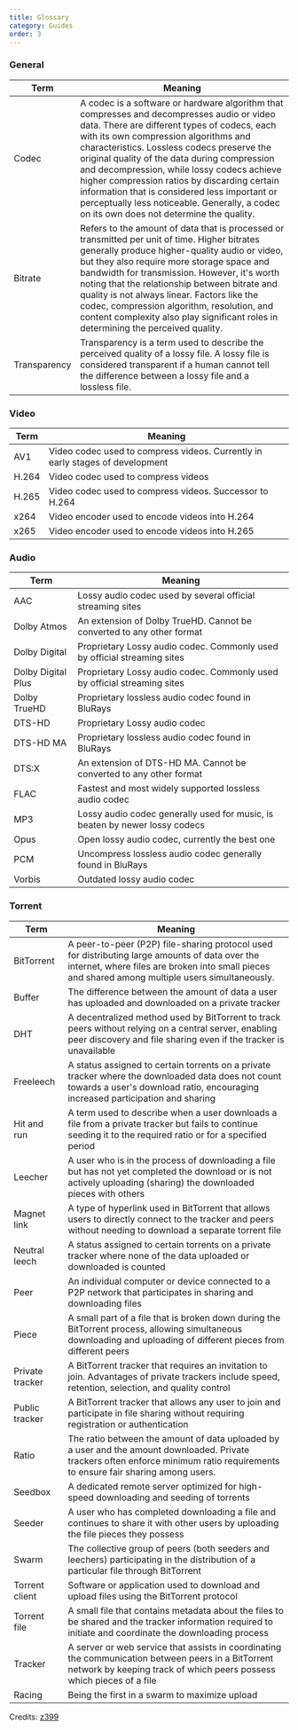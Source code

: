 ```yaml
---
title: Glossary
category: Guides
order: 3
---
```





### General

| Term         | Meaning                                                                                                                                                                                                                                                                                                                                                                                                                                                                                                                      |
| ------------ | ---------------------------------------------------------------------------------------------------------------------------------------------------------------------------------------------------------------------------------------------------------------------------------------------------------------------------------------------------------------------------------------------------------------------------------------------------------------------------------------------------------------------------- |
| Codec        | A codec is a software or hardware algorithm that compresses and decompresses audio or video data. There are different types of codecs, each with its own compression algorithms and characteristics. Lossless codecs preserve the original quality of the data during compression and decompression, while lossy codecs achieve higher compression ratios by discarding certain information that is considered less important or perceptually less noticeable. Generally, a codec on its own does not determine the quality. |
| Bitrate      | Refers to the amount of data that is processed or transmitted per unit of time. Higher bitrates generally produce higher-quality audio or video, but they also require more storage space and bandwidth for transmission. However, it's worth noting that the relationship between bitrate and quality is not always linear. Factors like the codec, compression algorithm, resolution, and content complexity also play significant roles in determining the perceived quality.                                             |
| Transparency | Transparency is a term used to describe the perceived quality of a lossy file. A lossy file is considered transparent if a human cannot tell the difference between a lossy file and a lossless file.                                                                                                                                                                                                                                                                                                                        |

### Video

| Term  | Meaning                                                                       |
| ----- | ----------------------------------------------------------------------------- |
| AV1   | Video codec used to compress videos. Currently in early stages of development |
| H.264 | Video codec used to compress videos                                           |
| H.265 | Video codec used to compress videos. Successor to H.264                       |
| x264  | Video encoder used to encode videos into H.264                                |
| x265  | Video encoder used to encode videos into H.265                                |

### Audio

| Term               | Meaning                                                                     |
| ------------------ | --------------------------------------------------------------------------- |
| AAC                | Lossy audio codec used by several official streaming sites                  |
| Dolby Atmos        | An extension of Dolby TrueHD. Cannot be converted to any other format       |
| Dolby Digital      | Proprietary Lossy audio codec. Commonly used by official streaming sites    |
| Dolby Digital Plus | Proprietary Lossy audio codec. Commonly used by official streaming sites    |
| Dolby TrueHD       | Proprietary lossless audio codec found in BluRays                           |
| DTS-HD             | Proprietary Lossy audio codec                                               |
| DTS-HD MA          | Proprietary lossless audio codec found in BluRays                           |
| DTS:X              | An extension of DTS-HD MA. Cannot be converted to any other format          |
| FLAC               | Fastest and most widely supported lossless audio codec                      |
| MP3                | Lossy audio codec generally used for music, is beaten by newer lossy codecs |
| Opus               | Open lossy audio codec, currently the best one                              |
| PCM                | Uncompress lossless audio codec generally found in BluRays                  |
| Vorbis             | Outdated lossy audio codec                                                  |

### Torrent

| Term            | Meaning                                                                                                                                                                                            |
| --------------- | -------------------------------------------------------------------------------------------------------------------------------------------------------------------------------------------------- |
| BitTorrent      | A peer-to-peer (P2P) file-sharing protocol used for distributing large amounts of data over the internet, where files are broken into small pieces and shared among multiple users simultaneously. |
| Buffer          | The difference between the amount of data a user has uploaded and downloaded on a private tracker                                                                                                  |
| DHT             | A decentralized method used by BitTorrent to track peers without relying on a central server, enabling peer discovery and file sharing even if the tracker is unavailable                          |
| Freeleech       | A status assigned to certain torrents on a private tracker where the downloaded data does not count towards a user's download ratio, encouraging increased participation and sharing               |
| Hit and run     | A term used to describe when a user downloads a file from a private tracker but fails to continue seeding it to the required ratio or for a specified period                                       |
| Leecher         | A user who is in the process of downloading a file but has not yet completed the download or is not actively uploading (sharing) the downloaded pieces with others                                 |
| Magnet link     | A type of hyperlink used in BitTorrent that allows users to directly connect to the tracker and peers without needing to download a separate torrent file                                          |
| Neutral leech   | A status assigned to certain torrents on a private tracker where none of the data uploaded or downloaded is counted                                                                                |     
| Peer            | An individual computer or device connected to a P2P network that participates in sharing and downloading files                                                                                     |
| Piece           | A small part of a file that is broken down during the BitTorrent process, allowing simultaneous downloading and uploading of different pieces from different peers                                 |
| Private tracker | A BitTorrent tracker that requires an invitation to join. Advantages of private trackers include speed, retention, selection, and quality control                                                  |
| Public tracker  | A BitTorrent tracker that allows any user to join and participate in file sharing without requiring registration or authentication                                                                 |
| Ratio           | The ratio between the amount of data uploaded by a user and the amount downloaded. Private trackers often enforce minimum ratio requirements to ensure fair sharing among users.                   |
| Seedbox         | A dedicated remote server optimized for high-speed downloading and seeding of torrents                                                                                                             |
| Seeder          | A user who has completed downloading a file and continues to share it with other users by uploading the file pieces they possess                                                                   |
| Swarm           | The collective group of peers (both seeders and leechers) participating in the distribution of a particular file through BitTorrent                                                                |
| Torrent client  | Software or application used to download and upload files using the BitTorrent protocol                                                                                                            |
| Torrent file    | A small file that contains metadata about the files to be shared and the tracker information required to initiate and coordinate the downloading process                                           |
| Tracker         | A server or web service that assists in coordinating the communication between peers in a BitTorrent network by keeping track of which peers possess which pieces of a file                        |
| Racing          | Being the first in a swarm to maximize upload                                                                                                                                                      |


Credits: [z399](https://github.com/z399)



